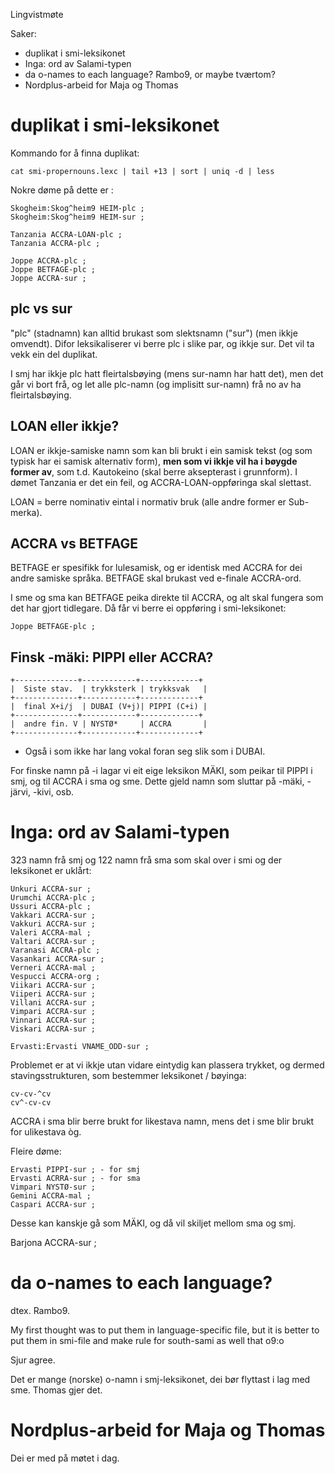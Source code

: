 Lingvistmøte

Saker:
* duplikat i smi-leksikonet
* Inga: ord av Salami-typen
* da o-names to each language? Rambo9, or maybe tværtom?
* Nordplus-arbeid for Maja og Thomas

# duplikat i smi-leksikonet

Kommando for å finna duplikat:

```
cat smi-propernouns.lexc | tail +13 | sort | uniq -d | less
```

Nokre døme på dette er :

```
Skogheim:Skog^heim9 HEIM-plc ;
Skogheim:Skog^heim9 HEIM-sur ;

Tanzania ACCRA-LOAN-plc ;
Tanzania ACCRA-plc ;

Joppe ACCRA-plc ;
Joppe BETFAGE-plc ;
Joppe ACCRA-sur ;
```

## plc vs sur
"plc" (stadnamn) kan alltid brukast som slektsnamn ("sur") (men ikkje omvendt).
Difor leksikaliserer vi berre plc i slike par, og ikkje sur. Det vil ta vekk ein
del duplikat.

I smj har ikkje plc hatt fleirtalsbøying (mens sur-namn har hatt det), men det
går vi bort frå, og let alle plc-namn (og implisitt sur-namn) frå no av ha
fleirtalsbøying.

## LOAN eller ikkje?

LOAN er ikkje-samiske namn som kan bli brukt i ein samisk tekst (og som typisk
har ei samisk alternativ form), **men som vi ikkje vil ha i bøygde former av**,
som t.d. Kautokeino (skal berre aksepterast i grunnform). I dømet Tanzania er det ein feil, og ACCRA-LOAN-oppføringa skal slettast.

LOAN = berre nominativ eintal i normativ bruk (alle andre former er Sub-merka).

## ACCRA vs BETFAGE

BETFAGE er spesifikk for lulesamisk, og er identisk med ACCRA for dei andre
samiske språka. BETFAGE skal brukast ved e-finale ACCRA-ord.

I sme og sma kan BETFAGE peika direkte til ACCRA, og alt skal fungera som det har gjort tidlegare. Då får vi berre ei oppføring i smi-leksikonet:

```
Joppe BETFAGE-plc ;
```

## Finsk -mäki: PIPPI eller ACCRA?

```
+--------------+------------+-------------+
|  Siste stav.  | trykksterk | trykksvak   |
+--------------+------------+-------------+
|  final X+i/j  | DUBAI (V+j)| PIPPI (C+i) |
+--------------+------------+-------------+
|  andre fin. V | NYSTØ*     | ACCRA       |
+--------------+------------+-------------+
```
* Også i som ikke har lang vokal foran seg slik som i DUBAI.

For finske namn på -i lagar vi eit eige leksikon MÄKI, som peikar til PIPPI i
smj, og til ACCRA i sma og sme. Dette gjeld namn som sluttar på -mäki, -järvi,
-kivi, osb.

# Inga: ord av Salami-typen

323 namn frå smj og 122 namn frå sma som skal over i smi og der leksikonet er uklårt:

```
Unkuri ACCRA-sur ;
Urumchi ACCRA-plc ;
Ussuri ACCRA-plc ;
Vakkari ACCRA-sur ;
Vakkuri ACCRA-sur ;
Valeri ACCRA-mal ;
Valtari ACCRA-sur ;
Varanasi ACCRA-plc ;
Vasankari ACCRA-sur ;
Verneri ACCRA-mal ;
Vespucci ACCRA-org ;
Viikari ACCRA-sur ;
Viiperi ACCRA-sur ;
Villani ACCRA-sur ;
Vimpari ACCRA-sur ;
Vinnari ACCRA-sur ;
Viskari ACCRA-sur ;

Ervasti:Ervasti VNAME_ODD-sur ;
```

Problemet er at vi ikkje utan vidare eintydig kan plassera trykket, og dermed stavingsstrukturen, som bestemmer leksikonet / bøyinga:

```
cv-cv-^cv
cv^-cv-cv
```

ACCRA i sma blir berre brukt for likestava namn, mens det i sme blir brukt for
ulikestava òg.

Fleire døme:
```
Ervasti PIPPI-sur ; - for smj
Ervasti ACRRA-sur ; - for sma
Vimpari NYSTØ-sur ;
Gemini ACCRA-mal ;
Caspari ACCRA-sur ;
```

Desse kan kanskje gå som MÄKI, og då vil skiljet mellom sma og smj.

Barjona ACCRA-sur ;

# da o-names to each language?

dtex. Rambo9.

My first thought was to put them in language-specific file, but it is better to
put them in smi-file and make rule for south-sami as well that o9:o

Sjur agree.

Det er mange (norske) o-namn i smj-leksikonet, dei bør flyttast i lag med sme.
Thomas gjer det.

# Nordplus-arbeid for Maja og Thomas

Dei er med på møtet i dag.
